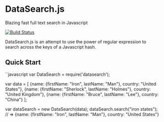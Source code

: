 # DataSearch.js
Blazing fast full text search in Javascript

[![Build Status](https://travis-ci.org/llh1/DataSearch.svg?branch=master)](https://travis-ci.org/llh1/DataSearch)

DataSearch.js is an attempt to use the power of regular expression to search across the keys of a Javascript hash.

## Quick Start

``javascript
var DataSearch = require('datasearch');

var data = [
{name: {firstName: "Iron", lastName: "Man"}, country: "United States"},
{name: {firstName: "Sherlock", lastName: "Holmes"}, country: "United Kingdom"},
{name: {firstName: "Bruce", lastName: "Lee"}, country: "China"}
];

var dataSearch = new DataSearch(data);
dataSearch.search("iron states"); // => {name: {firstName: "Iron", lastName: "Man"}, country: "United States"}
```
